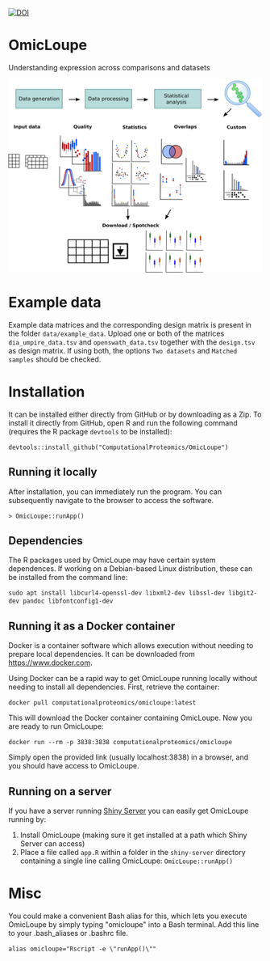 [![DOI](https://zenodo.org/badge/220755544.svg)](https://zenodo.org/badge/latestdoi/220755544)

# OmicLoupe

Understanding expression across comparisons and datasets

![OmicLoupe illustration](man/figures/overview_visualization.png)

# Example data

Example data matrices and the corresponding design matrix is present in the folder `data/example_data`.
Upload one or both of the matrices `dia_umpire_data.tsv` and `openswath_data.tsv` together with the `design.tsv` as design matrix.
If using both, the options `Two datasets` and `Matched samples` should be checked.

# Installation

It can be installed either directly from GitHub or by downloading as a Zip. To install it directly from GitHub, open R and run the following command (requires the R package `devtools` to be installed):

```{r}
devtools::install_github("ComputationalProteomics/OmicLoupe")
```

## Running it locally

After installation, you can immediately run the program.
You can subsequently navigate to the browser to access the software.

```{r}
> OmicLoupe::runApp()
```

## Dependencies

The R packages used by OmicLoupe may have certain system dependences. If working on a Debian-based Linux distribution, these can be installed from the command line:

```
sudo apt install libcurl4-openssl-dev libxml2-dev libssl-dev libgit2-dev pandoc libfontconfig1-dev
```

## Running it as a Docker container

Docker is a container software which allows execution without needing to prepare local dependencies. It can be downloaded from https://www.docker.com.

Using Docker can be a rapid way to get OmicLoupe running locally without needing to install all dependencies. First, retrieve the container:

```{bash}
docker pull computationalproteomics/omicloupe:latest
```

This will download the Docker container containing OmicLoupe. Now you are ready to run OmicLoupe:

```{bash}
docker run --rm -p 3838:3838 computationalproteomics/omicloupe
```

Simply open the provided link (usually localhost:3838) in a browser, and you should have access to OmicLoupe.

## Running on a server

If you have a server running [Shiny Server](https://rstudio.com/products/shiny/shiny-server/) you can easily get OmicLoupe running by:

1. Install OmicLoupe (making sure it get installed at a path which Shiny Server can access)
2. Place a file called `app.R` within a folder in the `shiny-server` directory containing a single line calling OmicLoupe: `OmicLoupe::runApp()`

# Misc

You could make a convenient Bash alias for this, which lets you execute OmicLoupe by simply typing "omicloupe" into a Bash terminal.
Add this line to your .bash_aliases or .bashrc file.

```{r}
alias omicloupe="Rscript -e \"runApp()\""
```
